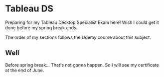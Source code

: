 # Tableau DS

Preparing for my Tableau Desktop Specialist Exam here! 
Wish I could get it done before my spring break ends.

The order of my sections follows the Udemy course about this subject.

## Well

Before spring break... That's not gonna happen.
So I will see my certificate at the end of June.
